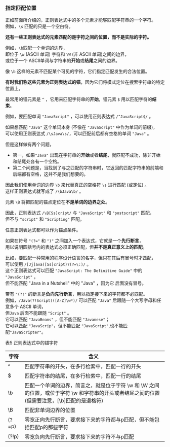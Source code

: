 ### 指定匹配位置

正如前面所介绍的，正则表达式中的多个元素才能够匹配字符串的一个字符。  
例如，`\s` 匹配的只是一个空白符。  

**还有一些正则表达式的元素匹配的是字符之间的位置，而不是实际的字符。**  

例如，`\b`匹配一个单词的边界，  
即位于 `\w` (ASCII 单词) 字符和 `\W` (非 ASCII 单词)之间的边界，  
或位于一个 ASCII单词与字符串的**开始**或**结尾**之间的边界。  

像 `\b` 这样的元素不匹配某个可见的字符，它们指定匹配发生的合法位置。  

**有时我们称这些元素为正则表达式的锚**，因为它们将模式定位在搜索字符串的特定位置上。

最常用的锚元素是 `^` ，它用来匹配字符串的**开始**，锚元素 `$` 用以匹配字符的**结束**。  

例如，要匹配单词 `"JavaScript"` ，可以使用正则表达式 `/^JavaScript$/` 。  

如果想匹配 `"Java"` 这个单词本身 (不像在 `"JavaScript"` 中作为单词的前缀)，  
可以使用正则表达式 `/\sJava\s/`，可以匹配前后都有空格的单词 `"Java"` 。  

但是这样做有两个问题，  

 - 第一，如果`"Java"` 出现在字符串的**开始**或者**结尾**，就匹配不成功，除非开始和结尾处各有一个空格。  
 - 第二个问题是，当找到了与之匹配的字符串时，它返回的匹配字符串的前端和后端都有空格，这并不是我们想要的。  
 
因此我们使用单词的边界 `\b` 来代替真正的空格符 `\s` 进行匹配 (或定位) 。  
这样正则表达式就写成了 `/\bJava\b/` 。

元素 `\B` 将把匹配的锚点定位在**不是单词的边界之处**。  

因此，正则表达式 `/\B[Ss]cript/` 与 `"JavaScript"` 和 `"postscript"` 匹配，  
但不与 `"script"` 和 `"Scripting"` 匹配。  

任意正则表达式都可以作为锚点条件。  

如果在符号 `"(?="` 和 `")"` 之间加入一个表达式，它就是一个**先行断言**，  
用以说明圆括号内的表达式必须正确匹配，但**并不是真正意义上的匹配**。  

比如，要匹配一种常用的程序设计语言的名字，但只在其后有冒号时才匹配，  
可以使用 `/[Jj]ava([Ss]cript)?(?=\:)/` 。  
这个正则表达式可以匹配 `"JavaScript: The Definitive Guide"` 中的  `"JavaScript"` ，  
但不能匹配 "Java in a Nutshell" 中的 "Java" ，因为它 后面没有冒号。

带有 `"(?!"` 的断言是**负向先行断言**，用以指定接下来的字符都不必匹配。  
例如，`/Java(?!Script)([A-Z]\w*)/` 可以匹配 `"Java"` 后跟随一个大写字母和任意多个 ASCII 单词，   
但`Java` 后面不能跟随 `"Script"` 。  
它可以匹配 `"JavaBeans"` ，但不能匹配 `"Javanese"`；  
它可以匹配 `"JavaScrip"`，但不能匹配 `"JavaScript"`,也不能匹配`"JavaScripter"`。  

表5 正则表达式中的锚字符

<table>
	<thead>
		<tr><th>字符</th><th>含义</th></tr>
	</thead>
	<tbody>
		<tr><td>^</td><td>匹配字符串的开头，在多行检索中，匹配一行的开头</td></tr>
		<tr><td>$</td><td>匹配字符串的结尾，在多行检索中，匹配一行的结尾</td></tr>
		<tr><td>\b</td><td>匹配一个单词的边界，简言之，就是位于字符 \w 和 \W 之间的位置，或位于字符 \w 和字符串的开头或者结尾之间的位置(但需要注意，[\b]匹配的是退格符)</td></tr>
		<tr><td>\B</td><td>匹配非单词边界的位置</td></tr>
		<tr><td>(?=p)</td><td>零宽正向先行断言，要求接下来的字符都与p匹配，但不能包括匹配p的那些字符</td></tr>
		<tr><td>(?!p)</td><td>零宽负向先行断言，要求接下来的字符不与p匹配</td></tr>
	</tbody>
</table>
    
      